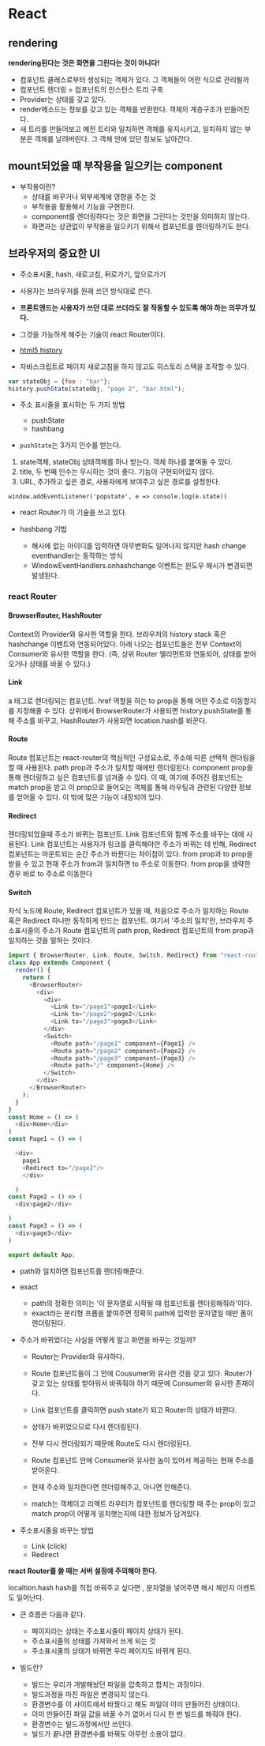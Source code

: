 # React

## rendering 

**rendering된다는 것은 화면을 그린다는 것이 아니다!** 

- 컴포넌트 클래스로부터 생성되는 객체가 있다. 그 객체들이 어떤 식으로 관리될까
- 컴포넌트 렌더링 = 컴포넌트의 인스턴스 트리 구축 
- Provider는 상태를 갖고 있다. 
- render메소드는 정보를 갖고 있는 객체를 반환한다. 객체의 계층구조가 만들어진다. 
- 새 트리를 만들어보고 예전 트리와 일치하면 객체를 유지시키고, 일치하지 않는 부분은 객체를 날려버린다. 그 객체 안에 있던 정보도 날아간다. 

## mount되었을 때 부작용을 일으키는 component

- 부작용이란? 
  - 상태를 바꾸거나 외부세계에 영향을 주는 것 
  - 부작용을 활용해서 기능을 구현한다. 
  - component를 렌더링하다는 것은 화면을 그린다는 것만을 의미하지 않는다. 
  - 화면과는 상관없이 부작용을 일으키기 위해서 컴포넌트를 렌더링하기도 한다.

## 브라우저의 중요한 UI
- 주소표시줄, hash, 새로고침, 뒤로가기, 앞으로가기

- 사용자는 브라우저를 원래 쓰던 방식대로 쓴다.
- **프론트엔드는 사용자가 쓰던 대로 쓰더라도 잘 작동할 수 있도록 해야 하는 의무가 있다.**
- 그것을 가능하게 해주는 기술이 react Router이다. 


- [html5 history](https://developer.mozilla.org/ko/docs/Web/API/History_API)

- 자바스크립트로 페이지 새로고침을 하지 않고도 히스토리 스택을 조작할 수 있다. 

```js
var stateObj = {foo : "bar"}; 
history.pushState(stateObj, "page 2", "bar.html");
```
- 주소 표시줄을 표시하는 두 가지 방법
  - pushState
  - hashbang 

- `pushState`는 3가지 인수를 받는다. 

1. state객체, stateObj 상태객체를 하나 받는다.  객체 하나를 붙여둘 수 있다. 
2. title, 두 번째 인수는 무시하는 것이 좋다. 기능이 구현되어있지 않다. 
3. URL, 추가하고 싶은 경로, 사용자에게 보여주고 싶은 경로를 설정한다. 


`window.addEventListener('popstate', e => console.log(e.state))`
- react Router가 이 기술을 쓰고 있다. 

- hashbang 기법
  - 해시에 없는 아이디를 입력하면 아무변화도 일어나지 않지만 hash change eventhandler는 동작하는 방식 
  - WindowEventHandlers.onhashchange 이벤트는 윈도우 해시가 변경되면 발생된다. 

### react Router 

#### BrowserRouter, HashRouter

Context의 Provider와 유사한 역할을 한다. 브라우저의 history stack 혹은 hashchange 이벤트와 연동되어있다. 아래 나오는 컴포넌트들은 전부 Context의 Consumer와 유사한 역할을 한다. (즉, 상위 Router 엘리먼트와 연동되어, 상태를 받아오거나 상태를 바꿀 수 있다.)
#### Link

a 태그로 렌더링되는 컴포넌트. href 역할을 하는 to prop을 통해 어떤 주소로 이동할지를 지정해줄 수 있다. 상위에서 BrowserRouter가 사용되면 history.pushState를 통해 주소를 바꾸고, HashRouter가 사용되면 location.hash를 바꾼다.

#### Route
Route 컴포넌트는 react-router의 핵심적인 구성요소로, 주소에 따른 선택적 렌더링을 할 때 사용된다. path prop과 주소가 일치할 때에만 렌더링된다. component prop을 통해 렌더링하고 싶은 컴포넌트를 넘겨줄 수 있다. 이 때, 여기에 주어진 컴포넌트는 match prop을 받고 이 prop으로 들어오는 객체를 통해 라우팅과 관련된 다양한 정보를 얻어올 수 있다. 이 밖에 많은 기능이 내장되어 있다.


#### Redirect

렌더링되었을때 주소가 바뀌는 컴포넌트. Link 컴포넌트와 함께 주소를 바꾸는 데에 사용된다. Link 컴포넌트는 사용자가 링크를 클릭해야만 주소가 바뀌는 데 반해, Redirect 컴포넌트는 마운트되는 순간 주소가 바뀐다는 차이점이 있다. from prop과 to prop을 받을 수 있고 현재 주소가 from과 일치하면 to 주소로 이동한다. from prop을 생략한 경우 바로 to 주소로 이동한다

#### Switch

자식 노드에 Route, Redirect 컴포넌트가 있을 때, 처음으로 주소가 일치하는 Route 혹은 Redirect 하나만 동작하게 만드는 컴포넌트. 여기서 '주소의 일치'란, 브라우저 주소표시줄의 주소가 Route 컴포넌트의 path prop, Redirect 컴포넌트의 from prop과 일치하는 것을 말하는 것이다.


```js
import { BrowserRouter, Link, Route, Switch, Redirect} from "react-router-dom";
class App extends Component {
  render() {
    return (
      <BrowserRouter>
        <div>
          <div>
            <Link to="/page1">page1</Link>
            <Link to="/page2">page2</Link>
            <Link to="/page3">page3</Link>
          </div>
          <Switch>
            <Route path="/page1" component={Page1} />
            <Route path="/page2" component={Page2} />
            <Route path="/page3" component={Page3} />
            <Route path="/" component={Home} />
          </Switch>
        </div>
      </BrowserRouter>
    );
  }
}
const Home = () => (
  <div>Home</div>
)
const Page1 = () => (

  <div>
    page1
    <Redirect to="/page2"/>
    </div>

  )
const Page2 = () => (
  <div>page2</div>

)
const Page3 = () => (
  <div>page3</div>
)

export default App;
```

- path와 일치하면 컴포넌트를 렌더링해준다.
- exact 
  - path의 정확한 의미는 '이 문자열로 시작될 때 컴포넌트를 렌더링해줘라'이다. 
  - exact라는 분리형 프롭을 붙여주면 정확히 path에 입력한 문자열일 때만 폼이 렌더링된다. 

- 주소가 바뀌었다는 사실을 어떻게 알고 화면을 바꾸는 것일까? 
  - Router는 Provider와 유사하다.
  - Route 컴포넌트들이 그 안에 Cousumer와 유사한 것을 갖고 있다. Router가 갖고 있는 상태를 받아워서 바꿔줘야 하기 때문에 Consumer와 유사한 존재이다. 
  - Link 컴포넌트를 클릭하면 push state가 되고 Router의 상태가 바뀐다.
  - 상태가 바뀌었으므로 다시 렌더링된다.
  - 전부 다시 렌더링되기 때문에 Route도 다시 렌더링된다. 
  - Route 컴포넌트 안에 Consumer와 유사한 놈이 있어서 제공하는 현재 주소를 받아온다.
  - 현재 주소와 일치한다면 렌더링해주고, 아니면 안해준다. 

  - match는 객체이고 리액트 라우터가 컴포넌트를 렌더링할 때 주는 prop이 있고 match prop이 어떻게 일치햇는지에 대한 정보가 담겨있다. 

- 주소표시줄을 바꾸는 방법
  - Link (click)
  - Redirect 

**react Router를 쓸 때는 서버 설정에 주의해야 한다.**

localtion.hash hash를 직접 바꿔주고 싶다면 , 문자열을 넣어주면 해시 체인지 이벤트도 일어난다. 

- 큰 흐름은 다음과 같다. 

  - 페이지라는 상태는 주소표시줄이 페이지 상태가 된다. 
  - 주소표시줄의 상태를 가져와서 쓰게 되는 것
  - 주소표시줄의 상태가 바뀌면 우리 페이지도 바뀌게 된다. 

- 빌드란? 
  - 빌드는 우리가 개발해놨던 파일을 압축하고 합치는 과정이다.
  - 빌드과정을 마친 파일은 변경되지 않는다.
  - 환경변수를 이 사이트에서 바꿨다고 해도 파일이 이미 만들어진 상태이다. 
  - 이미 만들어진 파일 값을 바꿀 수가 없어서 다시 한 번 빌드를 해줘야 한다.
  - 환경변수는 빌드과정에서만 쓰인다.
  - 빌드가 끝나면 환경변수를 바꿔도 아무런 소용이 없다. 


